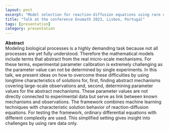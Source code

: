 ```yaml
---
layout: post
excerpt: "Model selection for reaction-diffusion equations using rare data in life-sciences" 
title: "Talk at the conference Enumath 2023, Lisbon, Portugal"
tags: [presentation]
category: presentation
---
```


<b>Abstract</b><br>
Modeling biological processes is a highly demanding task because not all processes are yet fully understood. 
Therefore the mathematical models  include terms that abstract from the real micro-scale mechanisms. 
For these terms, experimental parameter calibration is extremely challenging as the parameter value can not be determined by single experiments. 
In this talk, we present ideas on how to overcome these difficulties by using longtime characteristics of solutions for, first, finding abstract mechanisms covering large-scale observations and, second, determining parameter values for the abstract mechanisms. 
These parameter values are not directly connected to experimental data but serve as link between known mechanisms and observations.
The framework combines machine learning techniques with characteristic solution behavior of reaction-diffusion equations. 
For testing the framework, ordinary differential equations with different complexity are used. 
This simplified setting gives insight into challenges by using rare data only.  